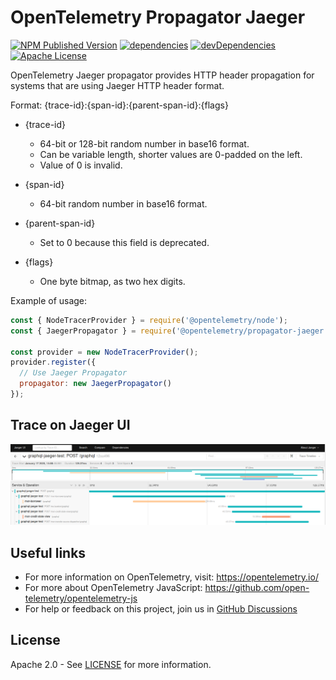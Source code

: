 # OpenTelemetry Propagator Jaeger

[![NPM Published Version][npm-img]][npm-url]
[![dependencies][dependencies-image]][dependencies-url]
[![devDependencies][devDependencies-image]][devDependencies-url]
[![Apache License][license-image]][license-image]

OpenTelemetry Jaeger propagator provides HTTP header propagation for systems that are using Jaeger HTTP header format.

Format:
{trace-id}:{span-id}:{parent-span-id}:{flags}

* {trace-id}
  * 64-bit or 128-bit random number in base16 format.
  * Can be variable length, shorter values are 0-padded on the left.
  * Value of 0 is invalid.

* {span-id}
  * 64-bit random number in base16 format.

* {parent-span-id}
  * Set to 0 because this field is deprecated.
* {flags}
  * One byte bitmap, as two hex digits.

Example of usage:

```javascript
const { NodeTracerProvider } = require('@opentelemetry/node');
const { JaegerPropagator } = require('@opentelemetry/propagator-jaeger');

const provider = new NodeTracerProvider();
provider.register({
  // Use Jaeger Propagator
  propagator: new JaegerPropagator()
});
```

## Trace on Jaeger UI

![example image](jaeger-tracing.png)

## Useful links

* For more information on OpenTelemetry, visit: <https://opentelemetry.io/>
* For more about OpenTelemetry JavaScript: <https://github.com/open-telemetry/opentelemetry-js>
* For help or feedback on this project, join us in [GitHub Discussions][discussions-url]

## License

Apache 2.0 - See [LICENSE][license-url] for more information.

[discussions-url]: https://github.com/open-telemetry/opentelemetry-js/discussions
[license-url]: https://github.com/open-telemetry/opentelemetry-js/blob/main/LICENSE
[license-image]: https://img.shields.io/badge/license-Apache_2.0-green.svg?style=flat
[dependencies-image]: https://david-dm.org/open-telemetry/opentelemetry-js/status.svg?path=packages/opentelemetry-propagator-jaeger
[dependencies-url]: https://david-dm.org/open-telemetry/opentelemetry-js?path=packages%2Fopentelemetry-propagator-jaeger
[devDependencies-image]: https://david-dm.org/open-telemetry/opentelemetry-js/dev-status.svg?path=packages/opentelemetry-propagator-jaeger
[devDependencies-url]: https://david-dm.org/open-telemetry/opentelemetry-js?path=packages%2Fopentelemetry-propagator-jaeger&type=dev
[npm-url]: https://www.npmjs.com/package/@opentelemetry/propagator-jaeger
[npm-img]: https://badge.fury.io/js/%40opentelemetry%2Fpropagator-jaeger.svg
